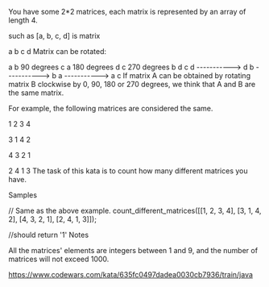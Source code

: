 You have some 2*2 matrices, each matrix is represented by an array of length 4.

such as [a, b, c, d] is matrix

a b
c d
Matrix can be rotated:

a b   90 degrees  c a  180 degrees  d c  270 degrees  b d
c d  -----------> d b  -----------> b a  -----------> a c
If matrix A can be obtained by rotating matrix B clockwise by 0, 90, 180 or 270 degrees, we think that A and B are the same matrix.

For example, the following matrices are considered the same.

1 2
3 4

3 1
4 2

4 3
2 1

2 4
1 3
The task of this kata is to count how many different matrices you have.

Samples

// Same as the above example.
count_different_matrices([[1, 2, 3, 4],
[3, 1, 4, 2],
[4, 3, 2, 1],
[2, 4, 1, 3]]);

//should return '1'
Notes

All the matrices' elements are integers between 1 and 9, and the number of matrices will not exceed 1000.

https://www.codewars.com/kata/635fc0497dadea0030cb7936/train/java